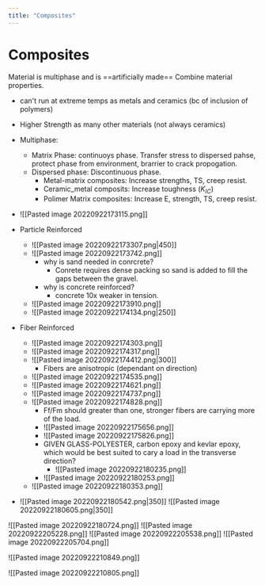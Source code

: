 ```yaml
---
title: "Composites"
---
```

# Composites
Material is multiphase and is ==artificially made==
Combine material properties.

- can't run at extreme temps as metals and ceramics (bc of inclusion of polymers)
- Higher Strength as many other materials (not always ceramics)

- Multiphase: 
	- Matrix Phase: continuoys phase. Transfer stress to dispersed pahse, protect phase from environment, brarrier to crack propogation.
	- Dispersed phase: Discontinuous phase.
		- Metal-matrix composites: Increase strengths, TS, creep resist.
		- Ceramic_metal composits: Increase toughness ($K_{IC}$)
		- Polimer Matrix composites: Increase E, strength, TS, creep resist.

- ![[Pasted image 20220922173115.png]]

- Particle Reinforced
	 - ![[Pasted image 20220922173307.png|450]]
	 - 
		 ![[Pasted image 20220922173742.png]]
		 - why is sand needed in conrcrete?
			 - Conrete requires dense packing so sand is added to fill the gaps between the gravel.
		- why is concrete reinforced?
			- concrete 10x weaker in tension. 
	- ![[Pasted image 20220922173910.png]]
	- ![[Pasted image 20220922174134.png|250]]

- Fiber Reinforced
	- ![[Pasted image 20220922174303.png]]
	- ![[Pasted image 20220922174317.png]]
	- ![[Pasted image 20220922174412.png|300]]
		- Fibers are anisotropic (dependant on direction)
	- ![[Pasted image 20220922174535.png]]
	- ![[Pasted image 20220922174621.png]]
	- ![[Pasted image 20220922174737.png]]
	- ![[Pasted image 20220922174828.png]]
		- Ff/Fm should greater than one, stronger fibers are carrying more of the load.
		- ![[Pasted image 20220922175656.png]]
		- ![[Pasted image 20220922175826.png]]
		- GIVEN GLASS-POLYESTER, carbon epoxy and kevlar epoxy, which would be best suited to cary a load in the transverse direction?
			- ![[Pasted image 20220922180235.png]]
		- ![[Pasted image 20220922180253.png]]
	- ![[Pasted image 20220922180353.png]]

- ![[Pasted image 20220922180542.png|350]]
	![[Pasted image 20220922180605.png|350]]

![[Pasted image 20220922180724.png]]
![[Pasted image 20220922205228.png]]
![[Pasted image 20220922205538.png]]
![[Pasted image 20220922205704.png]]


 ![[Pasted image 20220922210849.png]]


 ![[Pasted image 20220922210805.png]]

